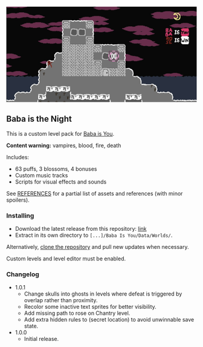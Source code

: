![Baba is the Night](map.png)

## Baba is the Night
This is a custom level pack for [Baba is You](https://hempuli.com/baba/).

**Content warning:** vampires, blood, fire, death

Includes:

* 63 puffs, 3 blossoms, 4 bonuses
* Custom music tracks
* Scripts for visual effects and sounds

See [REFERENCES](REFERENCES.md) for a partial list of assets and references (with minor spoilers).

### Installing

- Download the latest release from this repository: [link](https://github.com/someusername6/baba-is-the-night/archive/master.zip)
- Extract in its own directory to `[...]/Baba Is You/Data/Worlds/`.

Alternatively, [clone the repository](https://docs.github.com/en/github/creating-cloning-and-archiving-repositories/cloning-a-repository)
and pull new updates when necessary.

Custom levels and level editor must be enabled.

### Changelog
- 1.0.1
  - Change skulls into ghosts in levels where defeat is triggered by overlap rather than proximity.
  - Recolor some inactive text sprites for better visibility.
  - Add missing path to rose on Chantry level.
  - Add extra hidden rules to (secret location) to avoid unwinnable save state.
- 1.0.0
  - Initial release.
